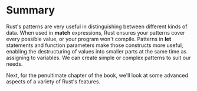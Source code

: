 # Summary

Rust's patterns are very useful in distinguishing between different kinds of data. When used in
**match** expressions, Rust ensures your patterns cover every possible value, or your program won't
compile. Patterns in **let** statements and function parameters make those constructs more useful,
enabling the destructuring of values into smaller parts at the same time as assigning to variables.
We can create simple or complex patterns to suit our needs.

Next, for the penultimate chapter of the book, we'll look at some advanced aspects of a variety of
Rust's features.
